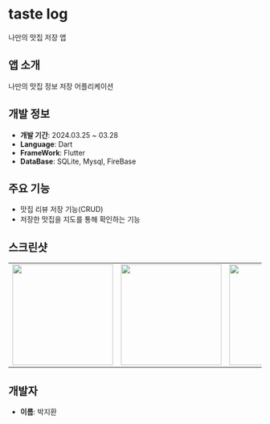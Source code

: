 # taste log
나만의 맛집 저장 앱



## 앱 소개
나만의 맛집 정보 저장 어플리케이션


## 개발 정보

- **개발 기간**: 2024.03.25 ~ 03.28
- **Language**: Dart
- **FrameWork**: Flutter
- **DataBase**: SQLite, Mysql, FireBase
  
## 주요 기능

- 맛집 리뷰 저장 기능(CRUD)
- 저장한 맛집을 지도를 통해 확인하는 기능

## 스크린샷

<table>
  <tr>
    <td><img src="https://github.com/zlzlwn/tastlog/assets/83982135/d1760ff8-9d84-4e19-929f-5f7c385855ec" width="200"></td>
    <td><img src="https://github.com/zlzlwn/tastlog/assets/83982135/328427c1-e48f-4d46-9632-31dba3891e7a" width="200"></td>
    <td><img src="https://github.com/zlzlwn/tastlog/assets/83982135/db03ad03-b94a-4d4f-97de-c14be6a1acfd" width="200"></td>
    <td><img src="https://github.com/zlzlwn/tastlog/assets/83982135/85a032e6-eae6-4ac3-bf84-b172e40f1589" width="200"></td>
  </tr>
</table>





## 개발자

- **이름**: 박지환



